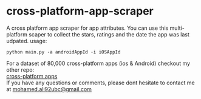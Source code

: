 # cross-platform-app-scraper
A cross platform app scraper for app attributes.
You can use this multi-platform scaper to collect the stars, ratings and the date the app was last udpated.
usage:  
```
python main.py -a androidAppId -i iOSAppId
```   
For a dataset of 80,000 cross-platform apps (ios & Android) checkout my other repo:   
[cross-platform apps](https://github.com/mohamedali92/cross-platform-apps)    
If you have any questions or comments, please dont hesitate to contact me at mohamed.ali92ubc@gmail.com
